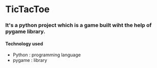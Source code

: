 # TicTacToe

### It's a python project which is a game built wiht the help of pygame library.

#### Technology used
- Python : programming language
- pygame : library
